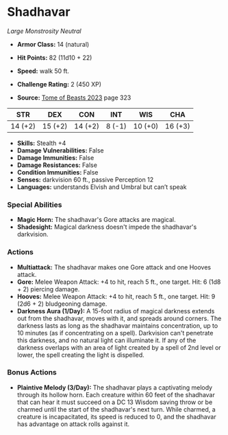 # Shadhavar

*Large* *Monstrosity* *Neutral*

- **Armor Class:** 14 (natural)
- **Hit Points:** 82 (11d10 + 22)
- **Speed:** walk 50 ft.

- **Challenge Rating:** 2 (450 XP)
- **Source:** [Tome of Beasts 2023](https://koboldpress.com/kpstore/product/tome-of-beasts-1-2023-edition/) page 323

| STR | DEX | CON | INT | WIS | CHA |
| --- | --- | --- | --- | --- | --- |
| 14 (+2) | 15 (+2) | 14 (+2) | 8 (-1) | 10 (+0) | 16 (+3) |

- **Skills:** Stealth +4
- **Damage Vulnerabilities:** False
- **Damage Immunities:** False
- **Damage Resistances:** False
- **Condition Immunities:** False
- **Senses:** darkvision 60 ft., passive Perception 12
- **Languages:** understands Elvish and Umbral but can’t speak

### Special Abilities

- **Magic Horn:** The shadhavar's Gore attacks are magical.
- **Shadesight:** Magical darkness doesn't impede the shadhavar's darkvision.

### Actions

- **Multiattack:** The shadhavar makes one Gore attack and one Hooves attack.
- **Gore:** Melee Weapon Attack: +4 to hit, reach 5 ft., one target. Hit: 6 (1d8 + 2) piercing damage.
- **Hooves:** Melee Weapon Attack: +4 to hit, reach 5 ft., one target. Hit: 9 (2d6 + 2) bludgeoning damage.
- **Darkness Aura (1/Day):** A 15-foot radius of magical darkness extends out from the shadhavar, moves with it, and spreads around corners. The darkness lasts as long as the shadhavar maintains concentration, up to 10 minutes (as if concentrating on a spell). Darkvision can't penetrate this darkness, and no natural light can illuminate it. If any of the darkness overlaps with an area of light created by a spell of 2nd level or lower, the spell creating the light is dispelled.

### Bonus Actions

- **Plaintive Melody (3/Day):** The shadhavar plays a captivating melody through its hollow horn. Each creature within 60 feet of the shadhavar that can hear it must succeed on a DC 13 Wisdom saving throw or be charmed until the start of the shadhavar's next turn. While charmed, a creature is incapacitated, its speed is reduced to 0, and the shadhavar has advantage on attack rolls against it.
